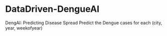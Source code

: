 # DataDriven-DengueAI

DengAI: Predicting Disease Spread
Predict the Dengue cases for each (city, year, weekofyear)
